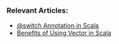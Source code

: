 ### Relevant Articles:

- [@switch Annotation in Scala](https://www.baeldung.com/scala/switch-annotation)
- [Benefits of Using Vector in Scala](https://www.baeldung.com/scala/vector-benefits)

